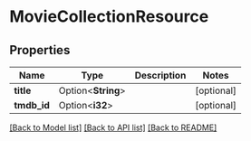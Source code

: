 # MovieCollectionResource

## Properties

Name | Type | Description | Notes
------------ | ------------- | ------------- | -------------
**title** | Option<**String**> |  | [optional]
**tmdb_id** | Option<**i32**> |  | [optional]

[[Back to Model list]](../README.md#documentation-for-models) [[Back to API list]](../README.md#documentation-for-api-endpoints) [[Back to README]](../README.md)


